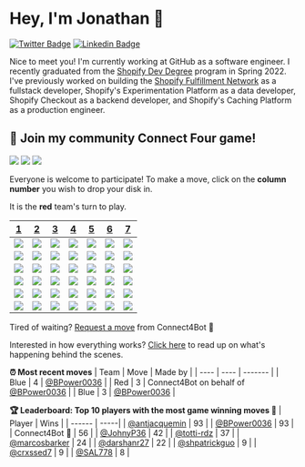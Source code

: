 # Hey, I'm Jonathan 👋

[![Twitter Badge](https://img.shields.io/badge/-@JonathanGin52-1ca0f1?style=flat-square&labelColor=1ca0f1&logo=twitter&logoColor=white&link=https://twitter.com/jonathangin52)](https://twitter.com/jonathangin52) [![Linkedin Badge](https://img.shields.io/badge/-JonathanGin-blue?style=flat-square&logo=Linkedin&logoColor=white&link=https://www.linkedin.com/in/jonathangin/)](https://www.linkedin.com/in/jonathangin/)

Nice to meet you! I'm currently working at GitHub as a software engineer.
I recently graduated from the [Shopify Dev Degree](https://devdegree.ca/) program in Spring 2022.
I've previously worked on building the [Shopify Fulfillment Network](https://www.shopify.com/fulfillment) as a fullstack developer, Shopify's Experimentation Platform as a data developer, Shopify Checkout as a backend developer, and Shopify's Caching Platform as a production engineer.

## :game_die: Join my community Connect Four game!
![](https://img.shields.io/badge/Moves%20played-10142-blue)
![](https://img.shields.io/badge/Completed%20games-518-brightgreen)
![](https://img.shields.io/badge/Total%20players-1240-orange)

Everyone is welcome to participate! To make a move, click on the **column number** you wish to drop your disk in.

It is the **red** team's turn to play.

|[1](https://github.com/JonathanGin52/JonathanGin52/issues/new?title=connect4%7Cdrop%7Cred%7C1&body=Just+push+%27Submit+new+issue%27+without+editing+the+title.+The+README+will+be+updated+after+approximately+30+seconds.)|[2](https://github.com/JonathanGin52/JonathanGin52/issues/new?title=connect4%7Cdrop%7Cred%7C2&body=Just+push+%27Submit+new+issue%27+without+editing+the+title.+The+README+will+be+updated+after+approximately+30+seconds.)|[3](https://github.com/JonathanGin52/JonathanGin52/issues/new?title=connect4%7Cdrop%7Cred%7C3&body=Just+push+%27Submit+new+issue%27+without+editing+the+title.+The+README+will+be+updated+after+approximately+30+seconds.)|[4](https://github.com/JonathanGin52/JonathanGin52/issues/new?title=connect4%7Cdrop%7Cred%7C4&body=Just+push+%27Submit+new+issue%27+without+editing+the+title.+The+README+will+be+updated+after+approximately+30+seconds.)|[5](https://github.com/JonathanGin52/JonathanGin52/issues/new?title=connect4%7Cdrop%7Cred%7C5&body=Just+push+%27Submit+new+issue%27+without+editing+the+title.+The+README+will+be+updated+after+approximately+30+seconds.)|[6](https://github.com/JonathanGin52/JonathanGin52/issues/new?title=connect4%7Cdrop%7Cred%7C6&body=Just+push+%27Submit+new+issue%27+without+editing+the+title.+The+README+will+be+updated+after+approximately+30+seconds.)|[7](https://github.com/JonathanGin52/JonathanGin52/issues/new?title=connect4%7Cdrop%7Cred%7C7&body=Just+push+%27Submit+new+issue%27+without+editing+the+title.+The+README+will+be+updated+after+approximately+30+seconds.)|
| - | - | - | - | - | - | - |
|![](https://raw.githubusercontent.com/JonathanGin52/JonathanGin52/main/images/blank.png)|![](https://raw.githubusercontent.com/JonathanGin52/JonathanGin52/main/images/blank.png)|![](https://raw.githubusercontent.com/JonathanGin52/JonathanGin52/main/images/blank.png)|![](https://raw.githubusercontent.com/JonathanGin52/JonathanGin52/main/images/blank.png)|![](https://raw.githubusercontent.com/JonathanGin52/JonathanGin52/main/images/blank.png)|![](https://raw.githubusercontent.com/JonathanGin52/JonathanGin52/main/images/blank.png)|![](https://raw.githubusercontent.com/JonathanGin52/JonathanGin52/main/images/blank.png)|
|![](https://raw.githubusercontent.com/JonathanGin52/JonathanGin52/main/images/blank.png)|![](https://raw.githubusercontent.com/JonathanGin52/JonathanGin52/main/images/blank.png)|![](https://raw.githubusercontent.com/JonathanGin52/JonathanGin52/main/images/blank.png)|![](https://raw.githubusercontent.com/JonathanGin52/JonathanGin52/main/images/blank.png)|![](https://raw.githubusercontent.com/JonathanGin52/JonathanGin52/main/images/blank.png)|![](https://raw.githubusercontent.com/JonathanGin52/JonathanGin52/main/images/blank.png)|![](https://raw.githubusercontent.com/JonathanGin52/JonathanGin52/main/images/blank.png)|
|![](https://raw.githubusercontent.com/JonathanGin52/JonathanGin52/main/images/blank.png)|![](https://raw.githubusercontent.com/JonathanGin52/JonathanGin52/main/images/blank.png)|![](https://raw.githubusercontent.com/JonathanGin52/JonathanGin52/main/images/red.png)|![](https://raw.githubusercontent.com/JonathanGin52/JonathanGin52/main/images/blue.png)|![](https://raw.githubusercontent.com/JonathanGin52/JonathanGin52/main/images/blank.png)|![](https://raw.githubusercontent.com/JonathanGin52/JonathanGin52/main/images/blank.png)|![](https://raw.githubusercontent.com/JonathanGin52/JonathanGin52/main/images/blank.png)|
|![](https://raw.githubusercontent.com/JonathanGin52/JonathanGin52/main/images/blank.png)|![](https://raw.githubusercontent.com/JonathanGin52/JonathanGin52/main/images/blank.png)|![](https://raw.githubusercontent.com/JonathanGin52/JonathanGin52/main/images/blue.png)|![](https://raw.githubusercontent.com/JonathanGin52/JonathanGin52/main/images/red.png)|![](https://raw.githubusercontent.com/JonathanGin52/JonathanGin52/main/images/blank.png)|![](https://raw.githubusercontent.com/JonathanGin52/JonathanGin52/main/images/blank.png)|![](https://raw.githubusercontent.com/JonathanGin52/JonathanGin52/main/images/blank.png)|
|![](https://raw.githubusercontent.com/JonathanGin52/JonathanGin52/main/images/blank.png)|![](https://raw.githubusercontent.com/JonathanGin52/JonathanGin52/main/images/red.png)|![](https://raw.githubusercontent.com/JonathanGin52/JonathanGin52/main/images/red.png)|![](https://raw.githubusercontent.com/JonathanGin52/JonathanGin52/main/images/blue.png)|![](https://raw.githubusercontent.com/JonathanGin52/JonathanGin52/main/images/blank.png)|![](https://raw.githubusercontent.com/JonathanGin52/JonathanGin52/main/images/blank.png)|![](https://raw.githubusercontent.com/JonathanGin52/JonathanGin52/main/images/blue.png)|
|![](https://raw.githubusercontent.com/JonathanGin52/JonathanGin52/main/images/blank.png)|![](https://raw.githubusercontent.com/JonathanGin52/JonathanGin52/main/images/blue.png)|![](https://raw.githubusercontent.com/JonathanGin52/JonathanGin52/main/images/red.png)|![](https://raw.githubusercontent.com/JonathanGin52/JonathanGin52/main/images/blue.png)|![](https://raw.githubusercontent.com/JonathanGin52/JonathanGin52/main/images/blank.png)|![](https://raw.githubusercontent.com/JonathanGin52/JonathanGin52/main/images/blank.png)|![](https://raw.githubusercontent.com/JonathanGin52/JonathanGin52/main/images/red.png)|

Tired of waiting? [Request a move](https://github.com/JonathanGin52/JonathanGin52/issues/new?title=connect4%7Cdrop%7Cred%7Cai&body=Just+push+%27Submit+new+issue%27+without+editing+the+title.+The+README+will+be+updated+after+approximately+30+seconds.) from Connect4Bot :robot: 

Interested in how everything works? [Click here](https://github.com/JonathanGin52/JonathanGin52/tree/main/connect4) to read up on what's happening behind the scenes.

**:alarm_clock: Most recent moves**
| Team | Move | Made by |
| ---- | ---- | ------- |
| Blue | 4 | [@BPower0036](https://github.com/BPower0036) |
| Red | 3 | Connect4Bot on behalf of [@BPower0036](https://github.com/BPower0036) |
| Blue | 3 | [@BPower0036](https://github.com/BPower0036) |

**:trophy: Leaderboard: Top 10 players with the most game winning moves :1st_place_medal:**
| Player | Wins |
| ------ | -----|
| [@antjacquemin](https://github.com/antjacquemin) | 93 |
| [@BPower0036](https://github.com/BPower0036) | 93 |
| Connect4Bot :robot: | 56 |
| [@JohnyP36](https://github.com/JohnyP36) | 42 |
| [@totti-rdz](https://github.com/totti-rdz) | 37 |
| [@marcosbarker](https://github.com/marcosbarker) | 24 |
| [@darshanr27](https://github.com/darshanr27) | 22 |
| [@shpatrickguo](https://github.com/shpatrickguo) | 9 |
| [@crxssed7](https://github.com/crxssed7) | 9 |
| [@SAL778](https://github.com/SAL778) | 8 |
